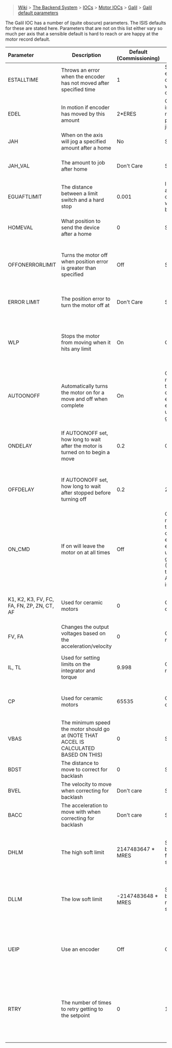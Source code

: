 > [Wiki](Home) > [The Backend System](The-Backend-System) > [IOCs](IOCs) > [Motor IOCs](Motor-IOCs) > [Galil](Galil) > [Galil default parameters](Galil-default-parameters)

The Galil IOC has a number of (quite obscure) parameters. The ISIS defaults for these are stated here. Parameters that are not on this list either vary so much per axis that a sensible default is hard to reach or are happy at the motor record default.

| Parameter     | Description | Default (Commissioning) | Default (Running) | Reasoning  |
|:------------- |------------ | ----------------------- | ----------------- |----------- |
| ESTALLTIME    | Throws an error when the encoder has not moved after specified time | 1 | Small enough to catch errors when they occur | Give some slack so that doesn't throw errors, tighten when required |
| EDEL          | In motion if encoder has moved by this amount | 2*ERES | Could be increased if motor is particularly jittery | A motor shouldn't be jittering by more than 1 encoder step |
| JAH           | When on the axis will jog a specified amount after a home | No | Same | We don't want to do this at ISIS |
| JAH_VAL       | The amount to job after home | Don't Care | Same | Doesn't do anything when above PV not set |
| EGUAFTLIMIT   | The distance between a limit switch and a hard stop | 0.001 | Increased if a large deceleration would be bad | A very small amount will definitely stop the axis |
| HOMEVAL       | What position to send the device after a home | 0 | Same | [Home is defined as zero across ISIS](https://github.com/ISISComputingGroup/IBEX/issues/2471) |
| OFFONERRORLIMIT | Turns the motor off when position error is greater than specified | Off | Same | Would be useful if the IOC sent a new position on start up but currently doesn't |
| ERROR LIMIT   | The position error to turn the motor off at | Don't Care | Same | Doesn't do anything when above PV not set |
| WLP           | Stops the motor from moving when it hits any limit | On | Off | Provides a safety net during commissioning but means you cannot move off a limit when running |
| AUTOONOFF     | Automatically turns the motor on for a move and off when complete | On | Off when the motor needs to be constantly energised e.g. it will fall under gravity | Better to turn the motor off when not in use |
| ONDELAY       | If AUTOONOFF set, how long to wait after the motor is turned on to begin a move | 0.2 | 0 | Used to make sure the amp is ready for the move. Generally we do not need to wait. |
| OFFDELAY       | If AUTOONOFF set, how long to wait after stopped before turning off | 0.2 | 2 | Should wait some time if you're doing correction moves immediately |
| ON_CMD | If on will leave the motor on at all times | Off | Off when the motor needs to be constantly energised e.g. it will fall under gravity (Make sure the AUTOONOFF is Off) | Better to turn the motor off when not in use |
| K1, K2, K3, FV, FC, FA, FN, ZP, ZN, CT, AF | Used for ceramic motors | 0 | Change if ceramic | This is the Galil's default when not ceramic motors |
| FV, FA | Changes the output voltages based on the acceleration/velocity | 0 | Change if required | Most axes in ISIS do not require this |
| IL, TL | Used for setting limits on the integrator and torque | 9.998 | Change if required | Most axes at ISIS do not need a limit so set the highest possible |
| CP | Used for ceramic motors | 65535 | Change if ceramic | This is the Galil's default when not ceramic motors |
| VBAS | The minimum speed the motor should go at (NOTE THAT ACCEL IS CALCULATED BASED ON THIS) | 0 | Same | Most motors should be happy at any speed below maximum |
| BDST | The distance to move to correct for backlash | 0 | Same | Most axes shouldn't need to correct |
| BVEL | The velocity to move when correcting for backlash | Don't care | Same | Doesn't do anything when BDST not set |
| BACC | The acceleration to move with when correcting for backlash | Don't care | Same | Doesn't do anything when BDST not set |
| DHLM | The high soft limit | 2147483647 * MRES | Slightly before the forward limit switch | When commissioning turn off. When running we don't normally want to hit the physical limits. |
| DLLM | The low soft limit | -2147483648 * MRES | Slightly before the reverse limit switch | When commissioning turn off. When running we don't normally want to hit the physical limits. |
| UEIP | Use an encoder | Off | On | When starting to commission you are not using the encoder, when running you should if there is one |
| RTRY | The number of times to retry getting to the setpoint | 0 | 10 | When commissioning don't want to run 'closed loop' otherwise 10 tries is normally enough to get to position |
